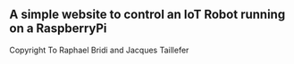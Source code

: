 ## A simple website to control an IoT Robot running on a RaspberryPi

Copyright To Raphael Bridi and Jacques Taillefer
